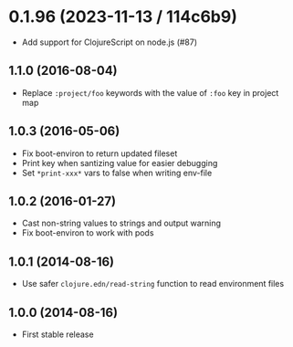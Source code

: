 # 0.1.96 (2023-11-13 / 114c6b9)

* Add support for ClojureScript on node.js (#87)

## 1.1.0 (2016-08-04)

* Replace `:project/foo` keywords with the value of `:foo` key in project map

## 1.0.3 (2016-05-06)

* Fix boot-environ to return updated fileset
* Print key when santizing value for easier debugging
* Set `*print-xxx*` vars to false when writing env-file

## 1.0.2 (2016-01-27)

* Cast non-string values to strings and output warning
* Fix boot-environ to work with pods

## 1.0.1 (2014-08-16)

* Use safer `clojure.edn/read-string` function to read environment files

## 1.0.0 (2014-08-16)

* First stable release